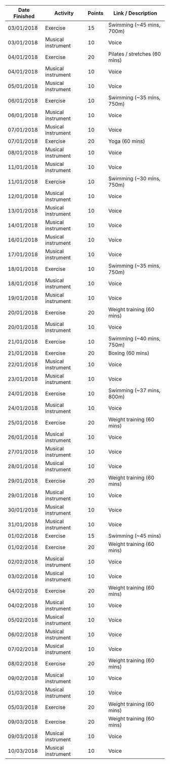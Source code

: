 | Date Finished | Activity | Points | Link / Description |
| ------------- | -------- | ------ | ----- |
| 03/01/2018 | Exercise | 15 | Swimming (~45 mins, 700m) |
| 03/01/2018 | Musical instrument | 10 | Voice |
| 04/01/2018 | Exercise | 20 | Pilates / stretches (60 mins) |
| 04/01/2018 | Musical instrument | 10 | Voice |
| 05/01/2018 | Musical instrument | 10 | Voice |
| 06/01/2018 | Exercise | 10 | Swimming (~35 mins, 750m) |
| 06/01/2018 | Musical instrument | 10 | Voice |
| 07/01/2018 | Musical instrument | 10 | Voice |
| 07/01/2018 | Exercise | 20 | Yoga (60 mins) |
| 08/01/2018 | Musical instrument | 10 | Voice |
| 11/01/2018 | Musical instrument | 10 | Voice |
| 11/01/2018 | Exercise | 10 | Swimming (~30 mins, 750m) |
| 12/01/2018 | Musical instrument | 10 | Voice |
| 13/01/2018 | Musical instrument | 10 | Voice |
| 14/01/2018 | Musical instrument | 10 | Voice |
| 16/01/2018 | Musical instrument | 10 | Voice |
| 17/01/2018 | Musical instrument | 10 | Voice |
| 18/01/2018 | Exercise | 10 | Swimming (~35 mins, 750m) |
| 18/01/2018 | Musical instrument | 10 | Voice |
| 19/01/2018 | Musical instrument | 10 | Voice |
| 20/01/2018 | Exercise | 20 | Weight training (60 mins) |
| 20/01/2018 | Musical instrument | 10 | Voice |
| 21/01/2018 | Exercise | 10 | Swimming (~40 mins, 750m) |
| 21/01/2018 | Exercise | 20 | Boxing (60 mins) |
| 22/01/2018 | Musical instrument | 10 | Voice |
| 23/01/2018 | Musical instrument | 10 | Voice |
| 24/01/2018 | Exercise | 10 | Swimming (~37 mins, 800m) |
| 24/01/2018 | Musical instrument | 10 | Voice |
| 25/01/2018 | Exercise | 20 | Weight training (60 mins) |
| 26/01/2018 | Musical instrument | 10 | Voice |
| 27/01/2018 | Musical instrument | 10 | Voice |
| 28/01/2018 | Musical instrument | 10 | Voice |
| 29/01/2018 | Exercise | 20 | Weight training (60 mins) |
| 29/01/2018 | Musical instrument | 10 | Voice |
| 30/01/2018 | Musical instrument | 10 | Voice |
| 31/01/2018 | Musical instrument | 10 | Voice |
| 01/02/2018 | Exercise | 15 | Swimming (~45 mins) |
| 01/02/2018 | Exercise | 20 | Weight training (60 mins) |
| 02/02/2018 | Musical instrument | 10 | Voice |
| 03/02/2018 | Musical instrument | 10 | Voice |
| 04/02/2018 | Exercise | 20 | Weight training (60 mins) |
| 04/02/2018 | Musical instrument | 10 | Voice |
| 05/02/2018 | Musical instrument | 10 | Voice |
| 06/02/2018 | Musical instrument | 10 | Voice |
| 07/02/2018 | Musical instrument | 10 | Voice |
| 08/02/2018 | Exercise | 20 | Weight training (60 mins) |
| 09/02/2018 | Musical instrument | 10 | Voice |
| 01/03/2018 | Musical instrument | 10 | Voice |
| 05/03/2018 | Exercise | 20 | Weight training (60 mins) |
| 09/03/2018 | Exercise | 20 | Weight training (60 mins) |
| 09/03/2018 | Musical instrument | 10 | Voice |
| 10/03/2018 | Musical instrument | 10 | Voice |